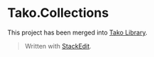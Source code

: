 Tako.Collections
================

This project has been merged into [Tako Library](https://github.com/Takoa/Tako-Library).

> Written with [StackEdit](http://benweet.github.io/stackedit/).


  [1]: http://www.cs.princeton.edu/~rs/talks/LLRB/LLRB.pdf
  [2]: http://www.cs.princeton.edu/~rs/talks/LLRB/RedBlack.pdf
